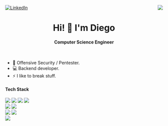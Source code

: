 [![LinkedIn][linkedin-shield]][linkedin-url]
<img align="right" src="https://komarev.com/ghpvc/?username=0xCronos&color=yellow" />

<h1 align="center">Hi! 👋 I'm Diego</h1>
<h4 align="center">Computer Science Engineer</h4>


<br>

- 🔐 Offensive Security / Pentester.
- 💻 Backend developer.
- ⚡ I like to break stuff.

<h4 align="left">Tech Stack</h4>
<p align="left"> 
  <img src="https://img.shields.io/badge/C-00599C?style=for-the-badge&logo=c&logoColor=white"/>
  <img src="https://img.shields.io/badge/Python-14354C?style=for-the-badge&logo=python&logoColor=white"/>
  <img src="https://img.shields.io/badge/Java-ED8B00?style=for-the-badge&logo=openjdk&logoColor=white"/>
  <img src="https://img.shields.io/badge/Shell_Scripting-121011?style=for-the-badge&logo=gnu-bash&logoColor=white"/><br>
  <img src="https://img.shields.io/badge/Docker-%230db7ed.svg?style=for-the-badge&logo=docker&logoColor=white"/>
  <img src="https://img.shields.io/badge/Kubernetes-%23326ce5.svg?style=for-the-badge&logo=kubernetes&logoColor=white"/><br>
  <img src="https://img.shields.io/badge/Kali-268BEE?style=for-the-badge&logo=kalilinux&logoColor=white"/>
  <img src="https://img.shields.io/badge/-RaspberryPi-C51A4A?style=for-the-badge&logo=Raspberry-Pi"/><br>
  <img src="https://img.shields.io/badge/git-%23F05033.svg?style=for-the-badge&logo=git&logoColor=white"/>
</p>


[linkedin-shield]: https://img.shields.io/badge/-LinkedIn-black.svg?style=for-the-badge&logo=linkedin&colorB=555
[linkedin-url]: https://linkedin.com/in/diegomuñozm
